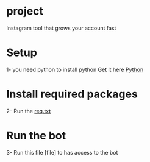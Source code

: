 # project
Instagram tool that grows your account fast

# Setup
1- you need python to install python
Get it here [Python](https://www.python.org/downloads/)

# Install required packages
2- Run the [req.txt](https://github.com/Sourv4/project/blob/main/requirments.txt)

# Run the bot
3- Run this file [file] to has access to the bot
